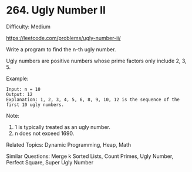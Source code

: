 # 264. Ugly Number II

Difficulty: Medium

https://leetcode.com/problems/ugly-number-ii/

Write a program to find the n-th ugly number.

Ugly numbers are positive numbers whose prime factors only include 2, 3, 5.

Example:
```
Input: n = 10
Output: 12
Explanation: 1, 2, 3, 4, 5, 6, 8, 9, 10, 12 is the sequence of the first 10 ugly numbers.
```

Note:  

1. 1 is typically treated as an ugly number.
2. n does not exceed 1690.

Related Topics: Dynamic Programming, Heap, Math

Similar Questions: Merge k Sorted Lists, Count Primes, Ugly Number, Perfect Square, Super Ugly Number